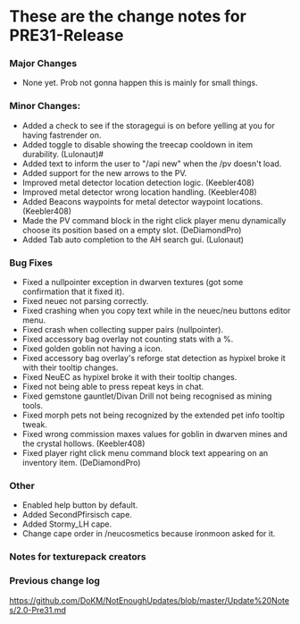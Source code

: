 # These are the change notes for PRE31-Release

### **Major Changes**
- None yet. Prob not gonna happen this is mainly for small things.


### **Minor Changes:**
- Added a check to see if the storagegui is on before yelling at you for having fastrender on.
- Added toggle to disable showing the treecap cooldown in item durability. (Lulonaut)#
- Added text to inform the user to "/api new" when the /pv doesn't load.
- Added support for the new arrows to the PV.
- Improved metal detector location detection logic. (Keebler408)
- Improved metal detector wrong location handling. (Keebler408)
- Added Beacons waypoints for metal detector waypoint locations. (Keebler408)
- Made the PV command block in the right click player menu dynamically choose its position based on a empty slot. (DeDiamondPro)
- Added Tab auto completion to the AH search gui. (Lulonaut)

### **Bug Fixes**
- Fixed a nullpointer exception in dwarven textures (got some confirmation that it fixed it).
- Fixed neuec not parsing correctly.
- Fixed crashing when you copy text while in the neuec/neu buttons editor menu.
- Fixed crash when collecting supper pairs (nullpointer).
- Fixed accessory bag overlay not counting stats with a %.
- Fixed golden goblin not having a icon.
- Fixed accessory bag overlay's reforge stat detection as hypixel broke it with their tooltip changes.
- Fixed NeuEC as hypixel broke it with their tooltip changes.
- Fixed not being able to press repeat keys in chat. 
- Fixed gemstone gauntlet/Divan Drill not being recognised as mining tools.
- Fixed morph pets not being recognized by the extended pet info tooltip tweak.
- Fixed wrong commission maxes values for goblin in dwarven mines and the crystal hollows. (Keebler408)
- Fixed player right click menu command block text appearing on an inventory item. (DeDiamondPro)



### **Other**
- Enabled help button by default.
- Added SecondPfirsisch cape.
- Added Stormy_LH cape.
- Change cape order in /neucosmetics because ironmoon asked for it.


### **Notes for texturepack creators**


### **Previous change log**
https://github.com/DoKM/NotEnoughUpdates/blob/master/Update%20Notes/2.0-Pre31.md

